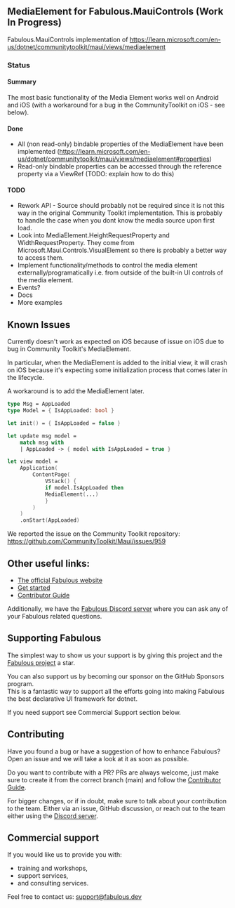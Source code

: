 ## MediaElement for Fabulous.MauiControls (Work In Progress)

Fabulous.MauiControls implementation of https://learn.microsoft.com/en-us/dotnet/communitytoolkit/maui/views/mediaelement

### Status

#### Summary
The most basic functionality of the Media Element works well on Android and iOS (with a workaround for a bug in the CommunityToolkit on iOS - see below).

#### Done
- All (non read-only) bindable properties of the MediaElement have been implemented (https://learn.microsoft.com/en-us/dotnet/communitytoolkit/maui/views/mediaelement#properties)
- Read-only bindable properties can be accessed through the reference property via a ViewRef (TODO: explain how to do this)

#### TODO
- Rework API - Source should probably not be required since it is not this way in the original Community Toolkit implementation. This is probably to handle the case when you dont know the media source upon first load.
- Look into MediaElement.HeightRequestProperty and WidthRequestProperty. They come from Microsoft.Maui.Controls.VisualElement so there is probably a better way to access them.
- Implement functionality/methods to control the media element externally/programatically i.e. from outside of the built-in UI controls of the media element.
- Events?
- Docs
- More examples

## Known Issues

Currently doesn't work as expected on iOS because of issue on iOS due to bug in Community Toolkit's MediaElement. 

In particular, when the MediaElement is added to the initial view, it will crash on iOS because it's expecting some initialization process that comes later in the lifecycle.

A workaround is to add the MediaElement later.

```fsharp
type Msg = AppLoaded
type Model = { IsAppLoaded: bool }

let init() = { IsAppLoaded = false }

let update msg model =
    match msg with
    | AppLoaded -> { model with IsAppLoaded = true }

let view model =
    Application(
        ContentPage(
            VStack() {
            if model.IsAppLoaded then
            MediaElement(...)
            }
        )
    )
    .onStart(AppLoaded)
```

We reported the issue on the Community Toolkit repository: https://github.com/CommunityToolkit/Maui/issues/959


## Other useful links:
- [The official Fabulous website](https://fabulous.dev)
- [Get started](https://fabulous.dev/maui.controls/get-started)
- [Contributor Guide](CONTRIBUTING.md)

Additionally, we have the [Fabulous Discord server](https://discord.gg/bpTJMbSSYK) where you can ask any of your Fabulous related questions.

## Supporting Fabulous

The simplest way to show us your support is by giving this project and the [Fabulous project](https://github.com/fabulous-dev/Fabulous) a star.

You can also support us by becoming our sponsor on the GitHub Sponsors program.  
This is a fantastic way to support all the efforts going into making Fabulous the best declarative UI framework for dotnet.

If you need support see Commercial Support section below.

## Contributing

Have you found a bug or have a suggestion of how to enhance Fabulous? Open an issue and we will take a look at it as soon as possible.

Do you want to contribute with a PR? PRs are always welcome, just make sure to create it from the correct branch (main) and follow the [Contributor Guide](CONTRIBUTING.md).

For bigger changes, or if in doubt, make sure to talk about your contribution to the team. Either via an issue, GitHub discussion, or reach out to the team either using the [Discord server](https://discord.gg/bpTJMbSSYK).

## Commercial support

If you would like us to provide you with:

- training and workshops,
- support services,
- and consulting services.

Feel free to contact us: [support@fabulous.dev](mailto:support@fabulous.dev)
